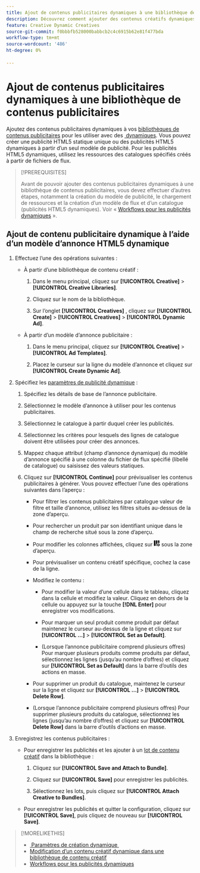 ```yaml
---
title: Ajout de contenus publicitaires dynamiques à une bibliothèque de contenus publicitaires
description: Découvrez comment ajouter des contenus créatifs dynamiques à une bibliothèque de contenus créatifs.
feature: Creative Dynamic Creatives
source-git-commit: f0bbbfb528000babbcb2c4c6915b62e81f477bda
workflow-type: tm+mt
source-wordcount: '486'
ht-degree: 0%

---
```


# Ajout de contenus publicitaires dynamiques à une bibliothèque de contenus publicitaires

Ajoutez des contenus publicitaires dynamiques à vos [bibliothèques de contenus publicitaires](creative-library-manage.md) pour les utiliser avec des [&#x200B; dynamiques](/help/creative/experiences/experience-about.md). Vous pouvez créer une publicité HTML5 statique unique ou des publicités HTML5 dynamiques à partir d’un seul modèle de publicité. Pour les publicités HTML5 dynamiques, utilisez les ressources des catalogues spécifiés créés à partir de fichiers de flux.

>[!PREREQUISITES]
>
>Avant de pouvoir ajouter des contenus publicitaires dynamiques à une bibliothèque de contenus publicitaires, vous devez effectuer d’autres étapes, notamment la création du modèle de publicité, le chargement de ressources et la création d’un modèle de flux et d’un catalogue (publicités HTML5 dynamiques). Voir « [Workflows pour les publicités dynamiques](/help/creative/introduction/workflow-dynamic-ads.md) ».

<!-- This does't work for me 9/24 -- I still have to select a catalog:

## Add dynamic creatives using a static HTML5 ad template

1. In the main menu, click **[!UICONTROL Creative]** > **[!UICONTROL Creative Libraries]**.

1. Click the library name.

1. On the **[!UICONTROL Creatives]** tab, click **[!UICONTROL Create]** > **[!UICONTROL Creatives]** > **[!UICONTROL Dynamic Ad]**.

1. Specify the [dynamic ad settings](/help/creative/creative-libraries/creative-settings-dynamic.md#dynamic-ad-settings-static-html5):

   1. On the [!UICONTROL Basic Details] tab, specify the ad details and the clickURL.

   1. Click **[!UICONTROL Process]**.

   1. On the [!UICONTROL Attributes Details] tab, specify the dynamic ad attributes.

1. Click **[!UICONTROL Save]**.

-->

## Ajout de contenu publicitaire dynamique à l’aide d’un modèle d’annonce HTML5 dynamique

1. Effectuez l’une des opérations suivantes :

   * À partir d’une bibliothèque de contenu créatif :

      1. Dans le menu principal, cliquez sur **[!UICONTROL Creative]** > **[!UICONTROL Creative Libraries]**.

      1. Cliquez sur le nom de la bibliothèque.

      1. Sur l’onglet **[!UICONTROL Creatives]** , cliquez sur **[!UICONTROL Create]** > **[!UICONTROL Creatives]** > **[!UICONTROL Dynamic Ad]**.

   * À partir d’un modèle d’annonce publicitaire :

      1. Dans le menu principal, cliquez sur **[!UICONTROL Creative]** > **[!UICONTROL Ad Templates]**.

      1. Placez le curseur sur la ligne du modèle d’annonce et cliquez sur **[!UICONTROL Create Dynamic Ad]**.

1. Spécifiez les [paramètres de publicité dynamique](/help/creative/creative-libraries/creative-settings-dynamic.md) :

   1. Spécifiez les détails de base de l’annonce publicitaire.

   1. Sélectionnez le modèle d’annonce à utiliser pour les contenus publicitaires.

   1. Sélectionnez le catalogue à partir duquel créer les publicités.

   1. Sélectionnez les critères pour lesquels des lignes de catalogue doivent être utilisées pour créer des annonces.

   1. Mappez chaque attribut (champ d’annonce dynamique) du modèle d’annonce spécifié à une colonne du fichier de flux spécifié (libellé de catalogue) ou saisissez des valeurs statiques.

   1. Cliquez sur **[!UICONTROL Continue]** pour prévisualiser les contenus publicitaires à générer. Vous pouvez effectuer l’une des opérations suivantes dans l’aperçu :

      * Pour filtrer les contenus publicitaires par catalogue<!-- explain more--> valeur de filtre et taille d’annonce, utilisez les filtres situés au-dessus de la zone d’aperçu.

      * Pour rechercher un produit par son identifiant unique dans le champ de recherche situé sous la zone d’aperçu.

      * Pour modifier les colonnes affichées, cliquez sur ![Filtre de colonne](/help/creative/assets/custom-columns.png "Filtre de colonne") sous la zone d’aperçu.

      * Pour prévisualiser un contenu créatif spécifique, cochez la case de la ligne.

      * Modifiez le contenu :

         * Pour modifier la valeur d’une cellule dans le tableau, cliquez dans la cellule et modifiez la valeur. Cliquez en dehors de la cellule ou appuyez sur la touche **[!DNL Enter]** pour enregistrer vos modifications.

         * Pour marquer un seul produit comme produit par défaut<!--Explain what this means. --> maintenez le curseur au-dessus de la ligne et cliquez sur **[!UICONTROL ...]** > **[!UICONTROL Set as Default]**.

         * (Lorsque l’annonce publicitaire comprend plusieurs offres) Pour marquer plusieurs produits comme produits par défaut, sélectionnez les lignes (jusqu’au nombre d’offres) et cliquez sur **[!UICONTROL Set as Default]** dans la barre d’outils des actions en masse.

      * Pour supprimer un produit du catalogue, maintenez le curseur sur la ligne et cliquez sur **[!UICONTROL ...]** > **[!UICONTROL Delete Row]**.

      * (Lorsque l’annonce publicitaire comprend plusieurs offres) Pour supprimer plusieurs produits du catalogue, sélectionnez les lignes (jusqu’au nombre d’offres) et cliquez sur **[!UICONTROL Delete Row]** dans la barre d’outils d’actions en masse.

1. Enregistrez les contenus publicitaires :

   * Pour enregistrer les publicités et les ajouter à un [lot de contenu créatif](/help/creative/creative-libraries/bundle-manage.md) dans la bibliothèque :

      1. Cliquez sur **[!UICONTROL Save and Attach to Bundle]**.

      1. Cliquez sur **[!UICONTROL Save]** pour enregistrer les publicités.

      1. Sélectionnez les lots, puis cliquez sur **[!UICONTROL Attach Creative to Bundles]**.

   * Pour enregistrer les publicités et quitter la configuration, cliquez sur **[!UICONTROL Save]**, puis cliquez de nouveau sur **[!UICONTROL Save]**.

>[!MORELIKETHIS]
>
>* [&#x200B; Paramètres de création dynamique &#x200B;](creative-settings-dynamic.md)
>* [Modification d’un contenu créatif dynamique dans une bibliothèque de contenu créatif](creative-edit-dynamic.md)
>* [Workflows pour les publicités dynamiques](/help/creative/introduction/workflow-dynamic-ads.md)
